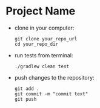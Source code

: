 # Project Name

<ul>
<li>
clone in your computer: 

```
git clone your_repo_url
cd your_repo_dir
```
</li>

<li>
run tests from terminal:

```
./gradlew clean test
```
</li>

<li>
push changes to the repository:

```
git add . 
git commit -m "commit text"
git push
```
</li>
</ul>
